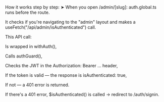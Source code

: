 How it works step by step:
➤ When you open /admin/[slug]:
auth.global.ts runs before the route.

It checks if you're navigating to the "admin" layout and makes a useFetch("/api/admin/isAuthenticated") call.

This API call:

Is wrapped in withAuth(),

Calls authGuard(),

Checks the JWT in the Authorization: Bearer ... header,

If the token is valid — the response is isAuthenticated: true,

If not — a 401 error is returned.

If there's a 401 error, $isAuthenticated() is called → redirect to /auth/signin.